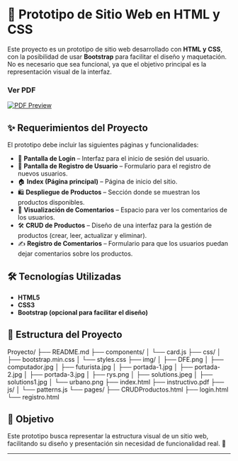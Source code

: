 

# 📌 Prototipo de Sitio Web en HTML y CSS  

Este proyecto es un prototipo de sitio web desarrollado con **HTML y CSS**, con la posibilidad de usar **Bootstrap** para facilitar el diseño y maquetación. No es necesario que sea funcional, ya que el objetivo principal es la representación visual de la interfaz.  

### Ver PDF
[![PDF Preview](https://img.shields.io/badge/Ver%20PDF-%23FF5722.svg)](https://github.com/DnaXruz/Proyecto-Prototipo/blob/main/instructivo.pdf)


## ✨ Requerimientos del Proyecto  

El prototipo debe incluir las siguientes páginas y funcionalidades:  

- 🔐 **Pantalla de Login** – Interfaz para el inicio de sesión del usuario.  
- 📝 **Pantalla de Registro de Usuario** – Formulario para el registro de nuevos usuarios.  
- 🏠 **Index (Página principal)** – Página de inicio del sitio.  
- 🛍️ **Despliegue de Productos** – Sección donde se muestran los productos disponibles.  
- 💬 **Visualización de Comentarios** – Espacio para ver los comentarios de los usuarios.  
- 🛠️ **CRUD de Productos** – Diseño de una interfaz para la gestión de productos (crear, leer, actualizar y eliminar).  
- ✍️ **Registro de Comentarios** – Formulario para que los usuarios puedan dejar comentarios sobre los productos.  

## 🛠️ Tecnologías Utilizadas  

- **HTML5**  
- **CSS3**  
- **Bootstrap (opcional para facilitar el diseño)**  

## 📂 Estructura del Proyecto  

Proyecto/
├── README.md
├── components/
│   └── card.js
├── css/
│   ├── bootstrap.min.css
│   └── styles.css
├── img/
│   ├── DFE.png
│   ├── computador.jpg
│   ├── futurista.jpg
│   ├── portada-1.jpg
│   ├── portada-2.jpg
│   ├── portada-3.jpg
│   ├── rys.png
│   ├── solutions.jpeg
│   ├── solutions1.jpg
│   └── urbano.png
├── index.html
├── instructivo.pdf
├── js/
│   └── patterns.js
└── pages/
    ├── CRUDProductos.html
    ├── login.html
    └── registro.html
 

## 🎯 Objetivo  

Este prototipo busca representar la estructura visual de un sitio web, facilitando su diseño y presentación sin necesidad de funcionalidad real.  🚀

---  
